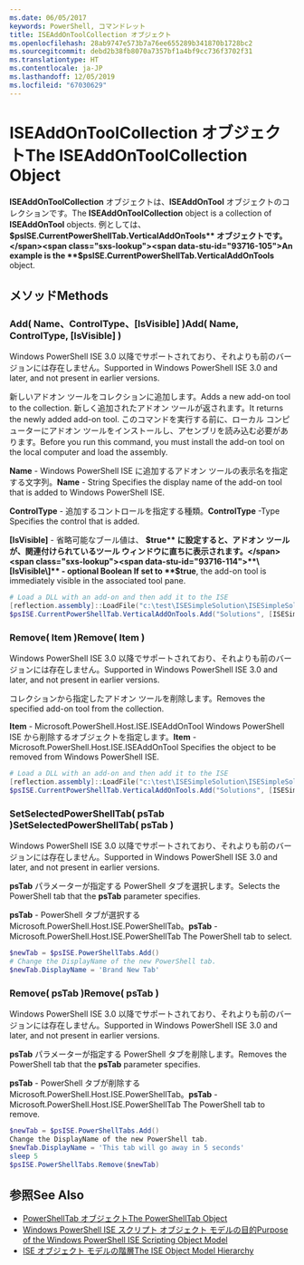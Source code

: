 ```yaml
---
ms.date: 06/05/2017
keywords: PowerShell, コマンドレット
title: ISEAddOnToolCollection オブジェクト
ms.openlocfilehash: 28ab9747e573b7a76ee655289b341870b1728bc2
ms.sourcegitcommit: debd2b38fb8070a7357bf1a4bf9cc736f3702f31
ms.translationtype: HT
ms.contentlocale: ja-JP
ms.lasthandoff: 12/05/2019
ms.locfileid: "67030629"
---
```

# <a name="the-iseaddontoolcollection-object"></a><span data-ttu-id="93716-103">ISEAddOnToolCollection オブジェクト</span><span class="sxs-lookup"><span data-stu-id="93716-103">The ISEAddOnToolCollection Object</span></span>

<span data-ttu-id="93716-104">**ISEAddOnToolCollection** オブジェクトは、**ISEAddOnTool** オブジェクトのコレクションです。</span><span class="sxs-lookup"><span data-stu-id="93716-104">The **ISEAddOnToolCollection** object is a collection of **ISEAddOnTool** objects.</span></span> <span data-ttu-id="93716-105">例としては、 **$psISE.CurrentPowerShellTab.VerticalAddOnTools** オブジェクトです。</span><span class="sxs-lookup"><span data-stu-id="93716-105">An example is the **$psISE.CurrentPowerShellTab.VerticalAddOnTools** object.</span></span>

## <a name="methods"></a><span data-ttu-id="93716-106">メソッド</span><span class="sxs-lookup"><span data-stu-id="93716-106">Methods</span></span>

### <a name="add-name-controltype-isvisible-"></a><span data-ttu-id="93716-107">Add\( Name、ControlType、\[IsVisible\] \)</span><span class="sxs-lookup"><span data-stu-id="93716-107">Add\( Name, ControlType, \[IsVisible\] \)</span></span>

<span data-ttu-id="93716-108">Windows PowerShell ISE 3.0 以降でサポートされており、それよりも前のバージョンには存在しません。</span><span class="sxs-lookup"><span data-stu-id="93716-108">Supported in Windows PowerShell ISE 3.0 and later, and not present in earlier versions.</span></span>

<span data-ttu-id="93716-109">新しいアドオン ツールをコレクションに追加します。</span><span class="sxs-lookup"><span data-stu-id="93716-109">Adds a new add-on tool to the collection.</span></span> <span data-ttu-id="93716-110">新しく追加されたアドオン ツールが返されます。</span><span class="sxs-lookup"><span data-stu-id="93716-110">It returns the newly added add-on tool.</span></span> <span data-ttu-id="93716-111">このコマンドを実行する前に、ローカル コンピューターにアドオン ツールをインストールし、アセンブリを読み込む必要があります。</span><span class="sxs-lookup"><span data-stu-id="93716-111">Before you run this command, you must install the add-on tool on the local computer and load the assembly.</span></span>

<span data-ttu-id="93716-112">**Name** - Windows PowerShell ISE に追加するアドオン ツールの表示名を指定する文字列。</span><span class="sxs-lookup"><span data-stu-id="93716-112">**Name** - String Specifies the display name of the add-on tool that is added to Windows PowerShell ISE.</span></span>

<span data-ttu-id="93716-113">**ControlType** - 追加するコントロールを指定する種類。</span><span class="sxs-lookup"><span data-stu-id="93716-113">**ControlType** -Type Specifies the control that is added.</span></span>

<span data-ttu-id="93716-114">**\[IsVisible\]** - 省略可能なブール値は、 **$true** に設定すると、アドオン ツールが、関連付けられているツール ウィンドウに直ちに表示されます。</span><span class="sxs-lookup"><span data-stu-id="93716-114">**\[IsVisible\]** - optional Boolean If set to **$true**, the add-on tool is immediately visible in the associated tool pane.</span></span>

```powershell
# Load a DLL with an add-on and then add it to the ISE
[reflection.assembly]::LoadFile("c:\test\ISESimpleSolution\ISESimpleSolution.dll")
$psISE.CurrentPowerShellTab.VerticalAddOnTools.Add("Solutions", [ISESimpleSolution.Solution], $true)
```

### <a name="remove-item-"></a><span data-ttu-id="93716-115">Remove\( Item \)</span><span class="sxs-lookup"><span data-stu-id="93716-115">Remove\( Item \)</span></span>

<span data-ttu-id="93716-116">Windows PowerShell ISE 3.0 以降でサポートされており、それよりも前のバージョンには存在しません。</span><span class="sxs-lookup"><span data-stu-id="93716-116">Supported in Windows PowerShell ISE 3.0 and later, and not present in earlier versions.</span></span>

<span data-ttu-id="93716-117">コレクションから指定したアドオン ツールを削除します。</span><span class="sxs-lookup"><span data-stu-id="93716-117">Removes the specified add-on tool from the collection.</span></span>

<span data-ttu-id="93716-118">**Item** - Microsoft.PowerShell.Host.ISE.ISEAddOnTool Windows PowerShell ISE から削除するオブジェクトを指定します。</span><span class="sxs-lookup"><span data-stu-id="93716-118">**Item** - Microsoft.PowerShell.Host.ISE.ISEAddOnTool Specifies the object to be removed from Windows PowerShell ISE.</span></span>

```powershell
# Load a DLL with an add-on and then add it to the ISE
[reflection.assembly]::LoadFile("c:\test\ISESimpleSolution\ISESimpleSolution.dll")
$psISE.CurrentPowerShellTab.VerticalAddOnTools.Add("Solutions", [ISESimpleSolution.Solution], $true)
```

### <a name="setselectedpowershelltab-pstab-"></a><span data-ttu-id="93716-119">SetSelectedPowerShellTab\( psTab \)</span><span class="sxs-lookup"><span data-stu-id="93716-119">SetSelectedPowerShellTab\( psTab \)</span></span>

<span data-ttu-id="93716-120">Windows PowerShell ISE 3.0 以降でサポートされており、それよりも前のバージョンには存在しません。</span><span class="sxs-lookup"><span data-stu-id="93716-120">Supported in Windows PowerShell ISE 3.0 and later, and not present in earlier versions.</span></span>

<span data-ttu-id="93716-121">**psTab** パラメーターが指定する PowerShell タブを選択します。</span><span class="sxs-lookup"><span data-stu-id="93716-121">Selects the PowerShell tab that the **psTab** parameter specifies.</span></span>

<span data-ttu-id="93716-122">**psTab** - PowerShell タブが選択するMicrosoft.PowerShell.Host.ISE.PowerShellTab。</span><span class="sxs-lookup"><span data-stu-id="93716-122">**psTab** - Microsoft.PowerShell.Host.ISE.PowerShellTab The PowerShell tab to select.</span></span>

```powershell
$newTab = $psISE.PowerShellTabs.Add()
# Change the DisplayName of the new PowerShell tab.
$newTab.DisplayName = 'Brand New Tab'
```

### <a name="remove-pstab-"></a><span data-ttu-id="93716-123">Remove\( psTab \)</span><span class="sxs-lookup"><span data-stu-id="93716-123">Remove\( psTab \)</span></span>

<span data-ttu-id="93716-124">Windows PowerShell ISE 3.0 以降でサポートされており、それよりも前のバージョンには存在しません。</span><span class="sxs-lookup"><span data-stu-id="93716-124">Supported in Windows PowerShell ISE 3.0 and later, and not present in earlier versions.</span></span>

<span data-ttu-id="93716-125">**psTab** パラメーターが指定する PowerShell タブを削除します。</span><span class="sxs-lookup"><span data-stu-id="93716-125">Removes the PowerShell tab that the **psTab** parameter specifies.</span></span>

<span data-ttu-id="93716-126">**psTab** - PowerShell タブが削除する Microsoft.PowerShell.Host.ISE.PowerShellTab。</span><span class="sxs-lookup"><span data-stu-id="93716-126">**psTab** - Microsoft.PowerShell.Host.ISE.PowerShellTab The PowerShell tab to remove.</span></span>

```powershell
$newTab = $psISE.PowerShellTabs.Add()
Change the DisplayName of the new PowerShell tab.
$newTab.DisplayName = 'This tab will go away in 5 seconds'
sleep 5
$psISE.PowerShellTabs.Remove($newTab)
```

## <a name="see-also"></a><span data-ttu-id="93716-127">参照</span><span class="sxs-lookup"><span data-stu-id="93716-127">See Also</span></span>

- [<span data-ttu-id="93716-128">PowerShellTab オブジェクト</span><span class="sxs-lookup"><span data-stu-id="93716-128">The PowerShellTab Object</span></span>](The-PowerShellTab-Object.md)
- [<span data-ttu-id="93716-129">Windows PowerShell ISE スクリプト オブジェクト モデルの目的</span><span class="sxs-lookup"><span data-stu-id="93716-129">Purpose of the Windows PowerShell ISE Scripting Object Model</span></span>](Purpose-of-the-Windows-PowerShell-ISE-Scripting-Object-Model.md)
- [<span data-ttu-id="93716-130">ISE オブジェクト モデルの階層</span><span class="sxs-lookup"><span data-stu-id="93716-130">The ISE Object Model Hierarchy</span></span>](The-ISE-Object-Model-Hierarchy.md)
